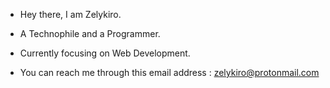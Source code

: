 - Hey there, I am Zelykiro.

- A Technophile and a Programmer.
 
- Currently focusing on Web Development.

- You can reach me through this email address : zelykiro@protonmail.com
